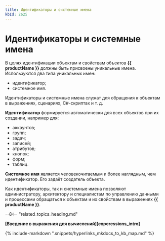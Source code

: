 ```yaml
---
title: Идентификаторы и системные имена
kbId: 2625
---
```


# Идентификаторы и системные имена

В целях идентификации объектам и свойствам объектов **{{ productName }}** должны быть присвоены уникальные имена.
Используются два типа уникальных имен:

- идентификатор;
- системное имя.

Идентификаторы и системные имена служат для обращения к объектам в выражениях, сценариях, C#-скриптах и т. д.

**Идентификатор** формируется автоматически для всех объектов при их создании, например для:

- аккаунтов;
- групп;
- задач;
- записей;
- атрибутов;
- кнопок;
- форм;
- таблиц.

**Системное имя** является человекочитаемым и более наглядным, чем идентификатор. Его задаёт создатель объекта.

Как идентификаторы, так и системные имена позволяют администратору, архитектору и специалистам по управлению данными и процессами обращаться к объектам и их свойствам в выражениях **{{ productName }}**.

--8<-- "related_topics_heading.md"

**[Введение в выражения для вычислений][experessions_intro]**

{%
include-markdown ".snippets/hyperlinks_mkdocs_to_kb_map.md"
%}
